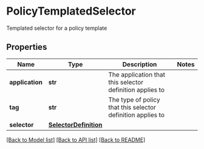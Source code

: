 # PolicyTemplatedSelector

Templated selector for a policy template

## Properties
Name | Type | Description | Notes
------------ | ------------- | ------------- | -------------
**application** | **str** | The application that this selector definition applies to | 
**tag** | **str** | The type of policy that this selector definition applies to | 
**selector** | [**SelectorDefinition**](SelectorDefinition.md) |  | 

[[Back to Model list]](../README.md#documentation-for-models) [[Back to API list]](../README.md#documentation-for-api-endpoints) [[Back to README]](../README.md)


